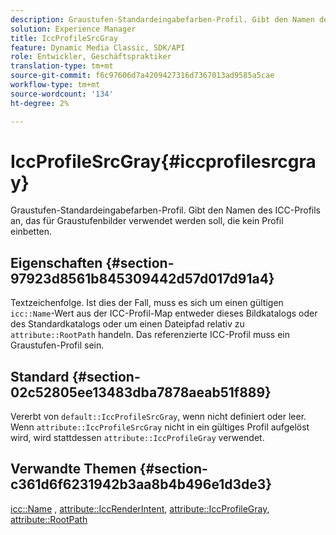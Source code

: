 ```yaml
---
description: Graustufen-Standardeingabefarben-Profil. Gibt den Namen des ICC-Profils an, das für Graustufenbilder verwendet werden soll, die kein Profil einbetten.
solution: Experience Manager
title: IccProfileSrcGray
feature: Dynamic Media Classic, SDK/API
role: Entwickler, Geschäftspraktiker
translation-type: tm+mt
source-git-commit: f6c97606d7a4209427316d7367013ad9585a5cae
workflow-type: tm+mt
source-wordcount: '134'
ht-degree: 2%

---
```



# IccProfileSrcGray{#iccprofilesrcgray}

Graustufen-Standardeingabefarben-Profil. Gibt den Namen des ICC-Profils an, das für Graustufenbilder verwendet werden soll, die kein Profil einbetten.

## Eigenschaften {#section-97923d8561b845309442d57d017d91a4}

Textzeichenfolge. Ist dies der Fall, muss es sich um einen gültigen `icc::Name`-Wert aus der ICC-Profil-Map entweder dieses Bildkatalogs oder des Standardkatalogs oder um einen Dateipfad relativ zu `attribute::RootPath` handeln. Das referenzierte ICC-Profil muss ein Graustufen-Profil sein.

## Standard {#section-02c52805ee13483dba7878aeab51f889}

Vererbt von `default::IccProfileSrcGray`, wenn nicht definiert oder leer. Wenn `attribute::IccProfileSrcGray` nicht in ein gültiges Profil aufgelöst wird, wird stattdessen `attribute::IccProfileGray` verwendet.

## Verwandte Themen {#section-c361d6f6231942b3aa8b4b496e1d3de3}

[icc::Name](../../../../../ir-api/material-cat/image-rendering-api-ref/c-ir-material-catalog/c-ir-icc-profile-map-reference/r-ir-name-icc.md#reference-7a293ede360e433782575f8f6a562ac2) ,  [attribute::IccRenderIntent](../../../../../ir-api/material-cat/image-rendering-api-ref/c-ir-material-catalog/c-ir-attributes-reference/r-ir-iccrenderintent.md#reference-3b80b7a4c25545a593c5076f318b5c40),  [attribute::IccProfileGray](../../../../../ir-api/material-cat/image-rendering-api-ref/c-ir-material-catalog/c-ir-attributes-reference/r-ir-iccprofilegray.md#reference-712f1d0dcca748df9aaf495681bb39e6),  [attribute::RootPath](../../../../../ir-api/material-cat/image-rendering-api-ref/c-ir-material-catalog/c-ir-attributes-reference/r-ir-rootpath.md#reference-a4d7c96b62e14fcbad1740c702f160f3)
